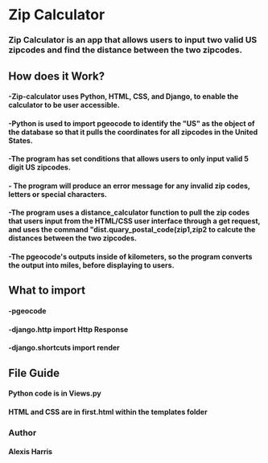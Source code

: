 <h1>Zip Calculator</h1>
<h3>Zip Calculator is an app that allows users to input two valid US zipcodes and find the distance between the two zipcodes.</h3>
<h2>How does it Work?</h2>
<h4>-Zip-calculator uses Python, HTML, CSS, and Django, to enable the calculator to be user accessible.</h4>
 <h4>-Python is used to import pgeocode to identify the "US" as the object of the database so that it pulls the coordinates for all zipcodes in the United States.</h4>
<h4>-The program has set conditions that allows users to only input valid 5 digit US zipcodes.</h4>
<h4>- The program will produce an error message for any invalid zip codes, letters
or special characters.</h4>
<h4>-The program uses a distance_calculator function to pull the zip codes that users input from the HTML/CSS user interface through a get request, and uses the command "dist.quary_postal_code(zip1,zip2
to calcute the distances between the two zipcodes.</h4>
<h4>-The pgeocode's outputs inside of kilometers, so the program converts the output into miles, before displaying to users.</h4>
<h2>What to import</h2>
<h4>-pgeocode</h4>
<h4>-django.http import Http Response</h4>
<h4>-django.shortcuts import render</h4>
<h2>File Guide</h2>
<h4>Python code is in Views.py</h4>
<h4>HTML and CSS are in first.html within the templates folder</h4>
<h3>Author</h3>
<h4>Alexis Harris</h4>
